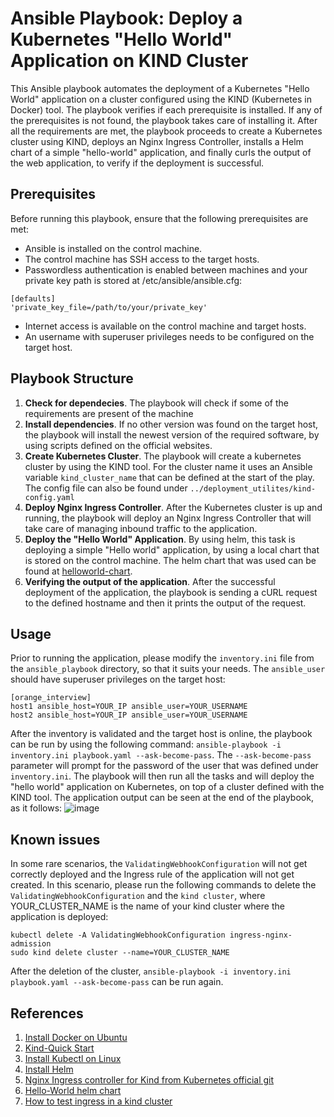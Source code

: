# **Ansible Playbook: Deploy a Kubernetes "Hello World" Application on KIND Cluster**

This Ansible playbook automates the deployment of a Kubernetes "Hello World" application on a cluster configured using the KIND (Kubernetes in Docker) tool. The playbook verifies if each prerequisite is installed. If any of the prerequisites is not found, the playbook takes care of installing it. After all the requirements are met, the playbook proceeds to create a Kubernetes cluster using KIND, deploys an Nginx Ingress Controller, installs a Helm chart of a simple "hello-world" application, and finally curls the output of the web application, to verify if the deployment is successful.



## **Prerequisites**

Before running this playbook, ensure that the following prerequisites are met:
- Ansible is installed on the control machine.
- The control machine has SSH access to the target hosts.
- Passwordless authentication is enabled between machines and your private key path is stored at /etc/ansible/ansible.cfg:
```
[defaults]
'private_key_file=/path/to/your/private_key'
```
- Internet access is available on the control machine and target hosts.
- An username with superuser privileges needs to be configured on the target host.

## Playbook Structure 
1. **Check for dependecies**. The playbook will check if some of the requirements are present of the machine
2. **Install dependencies**. If no other version was found on the target host, the playbook will install the newest version of the required software, by using scripts defined on the official websites.
3. **Create Kubernetes Cluster**. The playbook will create a kubernetes cluster by using the KIND tool. For the cluster name it uses an Ansible variable `kind_cluster_name` that can be defined at the start of the play. The config file can also be found under `../deployment_utilites/kind-config.yaml`
4. **Deploy Nginx Ingress Controller**. After the Kubernetes cluster is up and running, the playbook will deploy an Nginx Ingress Controller that will take care of managing inbound traffic to the application.
5. **Deploy the "Hello World" Application**. By using helm, this task is deploying a simple "Hello world" application, by using a local chart that is stored on the control machine. The helm chart that was used can be found at [helloworld-chart](https://artifacthub.io/packages/helm/crowdsec/helloworld).
6. **Verifying the output of the application**. After the successful deployment of the application, the playbook is sending a cURL request to the defined hostname and then it prints the output of the request.

## **Usage**
  Prior to running the application, please modify the `inventory.ini` file from the `ansible_playbook` directory, so that it suits your needs. The `ansible_user` should have superuser privileges on the target host:
  ```
[orange_interview]
host1 ansible_host=YOUR_IP ansible_user=YOUR_USERNAME
host2 ansible_host=YOUR_IP ansible_user=YOUR_USERNAME
```

After the inventory is validated and the target host is online, the playbook can be run by using the following command:
` ansible-playbook -i inventory.ini playbook.yaml --ask-become-pass `. The `--ask-become-pass` parameter will prompt for the password of the user that was defined under `inventory.ini`.
The playbook will then run all the tasks and will deploy the "hello world" application on Kubernetes, on top of a cluster defined with the KIND tool. The application output can be seen at the end of the playbook, as it follows:
![image](https://github.com/Dragos-Gerea/orange-services-task/assets/74601702/1d2f69c2-61a1-4c12-bc4f-5766c3dc8f2a)

## **Known issues**
In some rare scenarios, the `ValidatingWebhookConfiguration` will not get correctly deployed and the Ingress rule of the application will not get created. In this scenario, please run the following commands to delete the `ValidatingWebhookConfiguration` and the `kind cluster`, where YOUR_CLUSTER_NAME is the name of your kind cluster where the application is deployed:
```
kubectl delete -A ValidatingWebhookConfiguration ingress-nginx-admission
sudo kind delete cluster --name=YOUR_CLUSTER_NAME
```
After the deletion of the cluster, ` ansible-playbook -i inventory.ini playbook.yaml --ask-become-pass ` can be run again.


## **References** 
1. [Install Docker on Ubuntu](https://docs.docker.com/engine/install/ubuntu/)
2. [Kind-Quick Start](https://kind.sigs.k8s.io/docs/user/quick-start/)
3. [Install Kubectl on Linux](https://kubernetes.io/docs/tasks/tools/install-kubectl-linux/)
4. [Install Helm](https://helm.sh/docs/intro/install/)
5. [Nginx Ingress controller for Kind from Kubernetes official git](https://github.com/kubernetes/ingress-nginx/tree/main/deploy/static/provider/kind)
6. [Hello-World helm chart](https://artifacthub.io/packages/helm/crowdsec/helloworld)
7. [How to test ingress in a kind cluster](https://dustinspecker.com/posts/test-ingress-in-kind/)



